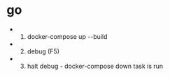 # go

- 1.    docker-compose up --build
- 2.    debug (F5)
- 3.    halt debug - docker-compose down task is run